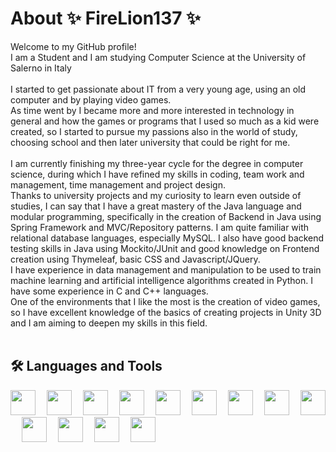 # About ✨ FireLion137 ✨
Welcome to my GitHub profile!<br>
I am a Student and I am studying Computer Science at the University of Salerno in Italy<br><br>
I started to get passionate about IT from a very young age, using an old computer and by playing video games.<br>
As time went by I became more and more interested in technology in general and how the games or programs that I used so much as a kid were created, so I started to pursue my passions also in the world of study, choosing school and then later university that could be right for me.<br><br>
I am currently finishing my three-year cycle for the degree in computer science, during which I have refined my skills in coding, team work and management, time management and project design.<br>
Thanks to university projects and my curiosity to learn even outside of studies, I can say that I have a great mastery of the Java language and modular programming, specifically in the creation of Backend in Java using Spring Framework and MVC/Repository patterns. I am quite familiar with relational database languages, especially MySQL.
I also have good backend testing skills in Java using Mockito/JUnit and good knowledge on Frontend creation using Thymeleaf, basic CSS and Javascript/JQuery.<br>
I have experience in data management and manipulation to be used to train machine learning and artificial intelligence algorithms created in Python.
I have some experience in C and C++ languages.<br>
One of the environments that I like the most is the creation of video games, so I have excellent knowledge of the basics of creating projects in Unity 3D and I am aiming to deepen my skills in this field.
<br><br>
## 🛠️ Languages and Tools
<div>
  <img src="https://cdn.jsdelivr.net/gh/devicons/devicon@latest/icons/unity/unity-original.svg" width="40"/>&emsp;
  <img src="https://cdn.jsdelivr.net/gh/devicons/devicon@latest/icons/java/java-original.svg" width="40"/>&emsp;
  <img src="https://cdn.jsdelivr.net/gh/devicons/devicon@latest/icons/spring/spring-original.svg" width="40"/>&emsp;
  <img src="https://cdn.jsdelivr.net/gh/devicons/devicon@latest/icons/junit/junit-original-wordmark.svg" width="40"/>&emsp;
  <img src="https://cdn.jsdelivr.net/gh/devicons/devicon@latest/icons/mysql/mysql-original.svg" width="40"/>&emsp;
  <img src="https://www.thymeleaf.org/doc/images/thymeleaf.png" width="40"/>&emsp;
  <img src="https://cdn.jsdelivr.net/gh/devicons/devicon@latest/icons/javascript/javascript-original.svg" width="40"/>&emsp;
  <img src="https://cdn.jsdelivr.net/gh/devicons/devicon@latest/icons/html5/html5-original.svg" width="40"/>&emsp;
  <img src="https://cdn.jsdelivr.net/gh/devicons/devicon@latest/icons/css3/css3-original.svg" width="40"/>&emsp;
  <img src="https://cdn.jsdelivr.net/gh/devicons/devicon@latest/icons/python/python-original.svg" width="40"/>&emsp;
  <img src="https://cdn.jsdelivr.net/gh/devicons/devicon@latest/icons/c/c-original.svg" width="40"/>&emsp;
  <img src="https://cdn.jsdelivr.net/gh/devicons/devicon@latest/icons/intellij/intellij-original.svg" width="40"/>&emsp;
  <img src="https://cdn.jsdelivr.net/gh/devicons/devicon@latest/icons/vscode/vscode-original.svg" width="40"/>&emsp;
</div>
<br><br>
<!--
## 🗿 Statistics
![FireLion137's GitHub stats](https://github-readme-stats.vercel.app/api?username=firelion137&show_icons=true&theme=radical)<br><br>
![Most Used Languages](https://github-readme-stats.vercel.app/api/top-langs/?username=firelion137&show_icons=true&theme=radical)<br><br>
-->
